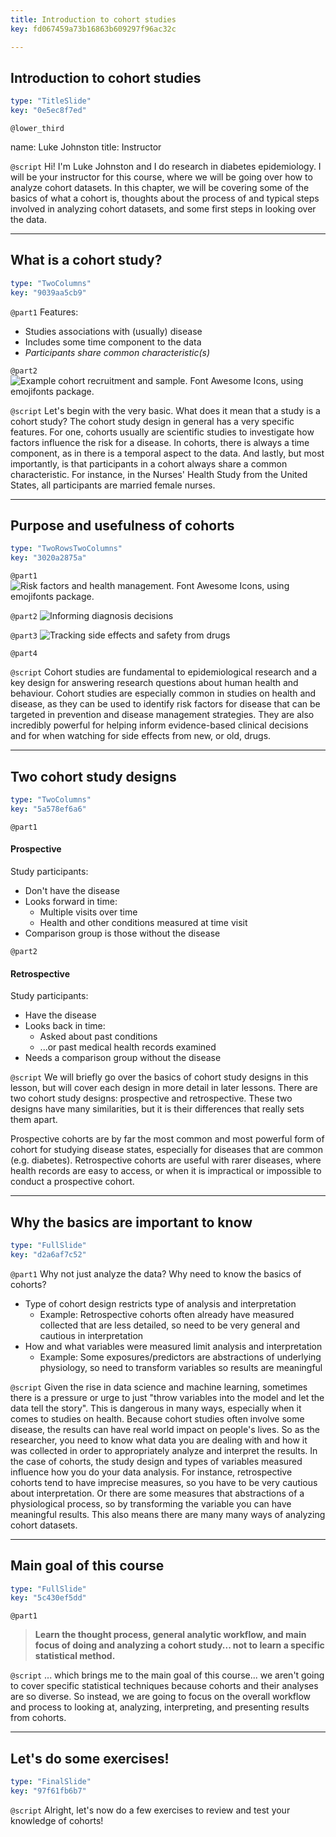 ```yaml
---
title: Introduction to cohort studies
key: fd067459a73b16863b609297f96ac32c

---
```

## Introduction to cohort studies

```yaml
type: "TitleSlide"
key: "0e5ec8f7ed"
```

`@lower_third`

name: Luke Johnston
title: Instructor


`@script`
Hi! I'm Luke Johnston and I do research in diabetes epidemiology. I will be your instructor for this course, where we will be going over how to analyze cohort datasets. In this chapter, we will be covering some of the basics of what a cohort is, thoughts about the process of and typical steps involved in analyzing cohort datasets, and some first steps in looking over the data.


---
## What is a cohort study?

```yaml
type: "TwoColumns"
key: "9039aa5cb9"
```

`@part1`
Features:

- Studies associations with (usually) disease
- Includes some time component to the data
- *Participants share common characteristic(s)*


`@part2`
![Example cohort recruitment and sample. Font Awesome Icons, using emojifonts package.](http://s3.amazonaws.com/assets.datacamp.com/production/repositories/2079/datasets/4f1ae5179ba09672f8f19c1a005b71d883467a2c/plot-cohort-sample.png)


`@script`
Let's begin with the very basic. What does it mean that a study is a cohort study? The cohort study design in general has a very specific features. For one, cohorts usually are scientific studies to investigate how factors influence the  risk for a disease. In cohorts, there is always a time component, as in there is a temporal aspect to the data. And lastly, but most importantly, is that participants in a cohort always share a common characteristic. For instance, in the Nurses' Health Study from the United States, all participants are married female nurses.


---
## Purpose and usefulness of cohorts

```yaml
type: "TwoRowsTwoColumns"
key: "3020a2875a"
```

`@part1`
![Risk factors and health management. Font Awesome Icons, using emojifonts package.](http://s3.amazonaws.com/assets.datacamp.com/production/repositories/2079/datasets/c3805372fcdf0f8d07a371a2a3167578bed0a36f/plot-purpose-risk-factors.png)


`@part2`
![Informing diagnosis decisions](http://s3.amazonaws.com/assets.datacamp.com/production/repositories/2079/datasets/e820bcda71d9330dfe338754432df5fd316a2b7a/plot-purpose-diagnosis.png)


`@part3`
![Tracking side effects and safety from drugs](http://s3.amazonaws.com/assets.datacamp.com/production/repositories/2079/datasets/62af4f9f6bf1799107925f3a937b84ab945ba2f9/plot-purpose-side-effects.png)


`@part4`



`@script`
Cohort studies are fundamental to epidemiological research and a key design for answering research questions about human health and behaviour. Cohort studies are especially common in studies on health and disease, as they can be used to identify risk factors for disease that can be targeted in prevention and disease management strategies. They are also incredibly powerful for helping inform evidence-based clinical decisions and for when watching for side effects from new, or old, drugs.


---
## Two cohort study designs

```yaml
type: "TwoColumns"
key: "5a578ef6a6"
```

`@part1`
#### Prospective

Study participants:

- Don't have the disease
- Looks forward in time:
    - Multiple visits over time
    - Health and other conditions measured at time visit
- Comparison group is those without the disease


`@part2`
#### Retrospective

Study participants:

- Have the disease
- Looks back in time:
    - Asked about past conditions
    - ...or past medical health records examined
- Needs a comparison group without the disease


`@script`
We will briefly go over the basics of cohort study designs in this lesson, but will cover each design in more detail in later lessons. There are two cohort study designs: prospective and retrospective. These two designs have many similarities, but it is their differences that really sets them apart.

Prospective cohorts are by far the most common and most powerful form of cohort for studying disease states, especially for diseases that are common (e.g. diabetes). Retrospective cohorts are useful with rarer diseases, where health records are easy to access, or when it is impractical or impossible to conduct a prospective cohort.


---
## Why the basics are important to know

```yaml
type: "FullSlide"
key: "d2a6af7c52"
```

`@part1`
Why not just analyze the data? Why need to know the basics of cohorts?

- Type of cohort design restricts type of analysis and interpretation
    - Example: Retrospective cohorts often already have measured collected that are less detailed, so need to be very general and cautious in interpretation
- How and what variables were measured limit analysis and interpretation
    - Example: Some exposures/predictors are abstractions of underlying physiology, so need to transform variables so results are meaningful


`@script`
Given the rise in data science and machine learning, sometimes there is a pressure or urge to just "throw variables into the model and let the data tell the story". This is dangerous in many ways, especially when it comes to studies on health. Because cohort studies often involve some disease, the results can have real world impact on people's lives. So as the researcher, you need to know what data you are dealing with and how it was collected in order to appropriately analyze and  interpret the results. In the case of cohorts, the study design and types of  variables measured influence how you do your data analysis. For instance,  retrospective cohorts tend to have imprecise measures, so you have to be very cautious about interpretation. Or there are some measures that abstractions of a physiological process, so by transforming the variable you can have meaningful results. This also means there are many many ways of analyzing cohort datasets.


---
## Main goal of this course

```yaml
type: "FullSlide"
key: "5c430ef5dd"
```

`@part1`
> **Learn the thought process, general analytic workflow, and main focus of doing and analyzing a cohort study... not to learn a specific statistical method.**


`@script`
... which brings me to the main goal of this course... we aren't going to cover specific statistical techniques because cohorts and their analyses are so diverse. So instead, we are going to focus on the overall workflow and process to looking at, analyzing, interpreting, and presenting results from cohorts.


---
## Let's do some exercises!

```yaml
type: "FinalSlide"
key: "97f61fb6b7"
```

`@script`
Alright, let's now do a few exercises to review and test your knowledge of cohorts!

